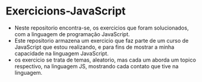 # Exercicions-JavaScript
 * Neste repositorio encontra-se, os exercicios que foram solucionados, com a linguagem de programação JavaScript.
 * Este repositorio armazena um exercicio que faz parte de um curso de JavaScript que estou realizando, e para fins de mostrar a minha capacidade na linguagem JavaScript.
 * os exercicio se trata de temas, aleatorio, mas cada um aborda um topico respectivo, na linguagem  JS, mostrando cada contato que tive na linguagem.
 
